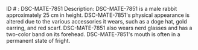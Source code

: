 ID # : DSC-MATE-7851
Description: DSC-MATE-7851 is a male rabbit approximately 25 cm in height. DSC-MATE-7851's physical appearance is altered due to the various accessories it wears, such as a doge hat, gold earring, and red scarf. DSC-MATE-7851 also wears nerd glasses and has a two-color band on its forehead. DSC-MATE-7851's mouth is often in a permanent state of fright. 